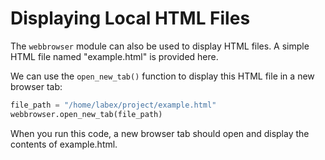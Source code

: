 # Displaying Local HTML Files

The `webbrowser` module can also be used to display HTML files. A simple HTML file named "example.html" is provided here.

We can use the `open_new_tab()` function to display this HTML file in a new browser tab:

```python
file_path = "/home/labex/project/example.html"
webbrowser.open_new_tab(file_path)
```

When you run this code, a new browser tab should open and display the contents of example.html.
